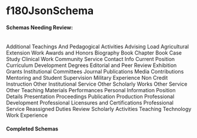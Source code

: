 # f180JsonSchema

#### Schemas Needing Review:
<br/>Additional Teachings And Pedagogical Activities
Advising Load 
Agricultural Extension Work
Awards and Honors
Biography
Book Chapter
Book
Case Study
Clinical Work
Community Service
Contact Info
Current Position
Curriculum Development
Degrees
Editorial and Peer Review
Exhibition
Grants
Institutional Committees
Journal Publications
Media Contributions
Mentoring and Student Supervision
Military Experience
Non Credit Instruction
Other Institutional Service
Other Scholarly Works
Other Service
Other Teaching Materials
Performances
Personal Information
Position Details
Presentation
Proceedings Publication
Production
Professional Development
Professional Licensures and Certifications
Professional Service
Reassigned Duties
Review
Scholarly Activities
Teaching
Technology
Work Experience

#### Completed Schemas
